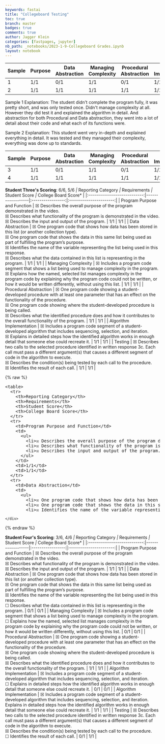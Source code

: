 ```yaml
---
keywords: fastai
title: "Collegeboard Testing"
toc: true
branch: master
badges: true
comments: true
author: Jagger Klein
categories: [fastpages, jupyter]
nb_path: _notebooks/2023-1-9-Collegeboard Grades.ipynb
layout: notebook
---
```


<!--
#################################################
### THIS FILE WAS AUTOGENERATED! DO NOT EDIT! ###
#################################################
# file to edit: _notebooks/2023-1-9-Collegeboard Grades.ipynb
-->

<div class="container" id="notebook-container">
        
<div class="cell border-box-sizing text_cell rendered"><div class="inner_cell">
<div class="text_cell_render border-box-sizing rendered_html">
<table>
<thead><tr>
<th>Sample</th>
<th>Purpose</th>
<th>Data Abstraction</th>
<th>Managing Complexity</th>
<th>Procedural Abstraction</th>
<th>Algorithm Implementation</th>
<th>Testing</th>
<th>Total Grade</th>
</tr>
</thead>
<tbody>
<tr>
<td>1</td>
<td>1/1</td>
<td>0/1</td>
<td>1/1</td>
<td>0/1</td>
<td>1/1</td>
<td>0/1</td>
<td>4/6</td>
</tr>
<tr>
<td>2</td>
<td>1/1</td>
<td>1/1</td>
<td>1/1</td>
<td>1/1</td>
<td>1/1</td>
<td>1/1</td>
<td>6/6</td>
</tr>
</tbody>
</table>

</div>
</div>
</div>
<div class="cell border-box-sizing text_cell rendered"><div class="inner_cell">
<div class="text_cell_render border-box-sizing rendered_html">
<p>Sample 1 Explanation: The student didn't complete the program fully, it was pretty short, and was only tested once. Didn't manage complexity at all. However they did test it and explained the algorithm in detail. And abstraction for both Procedural and Data abstraction, they went into a lot of detail about their code and what each of its functions were.</p>

</div>
</div>
</div>
<div class="cell border-box-sizing text_cell rendered"><div class="inner_cell">
<div class="text_cell_render border-box-sizing rendered_html">
<p>Sample 2 Explanation: This student went very in-depth and explained everything in detail. It was tested and they managed their complexity, everything was done up to standards.</p>

</div>
</div>
</div>
<div class="cell border-box-sizing text_cell rendered"><div class="inner_cell">
<div class="text_cell_render border-box-sizing rendered_html">
<table>
<thead><tr>
<th>Sample</th>
<th>Purpose</th>
<th>Data Abstraction</th>
<th>Managing Complexity</th>
<th>Procedural Abstraction</th>
<th>Algorithm Implementation</th>
<th>Testing</th>
<th>Total Grade</th>
</tr>
</thead>
<tbody>
<tr>
<td>3</td>
<td>1/1</td>
<td>0/1</td>
<td>1/1</td>
<td>0/1</td>
<td>1/1</td>
<td>0/1</td>
<td>4/6</td>
</tr>
<tr>
<td>4</td>
<td>1/1</td>
<td>1/1</td>
<td>1/1</td>
<td>1/1</td>
<td>1/1</td>
<td>1/1</td>
<td>6/6</td>
</tr>
</tbody>
</table>

</div>
</div>
</div>
<div class="cell border-box-sizing text_cell rendered"><div class="inner_cell">
<div class="text_cell_render border-box-sizing rendered_html">
<p><strong>Student Three's Scoring</strong>: 6/6, 5/6<em>
|    </em>Reporting Category<em>    | </em>Requirements<em> | </em>Student Score<em> | </em>College Board Score* |
|:----------------------------:|------------------|:-----------------:|:-----------------------:|
| Program Purpose and Function |  ☒ Describes the overall purpose of the program demonstrated in the video.<br>☒ Describes what functionality of the program is demonstrated in the video.<br>☒ Describes the input and output of the program.     |          1/1         |            1/1           |
|       Data Abstraction       |  ☒ One program code that shows how data has been stored in this list (or another collection type).<br> ☒ One program code that shows the data in this same list being used as part of fulfilling the program’s purpose.<br> ☒ Identifies the name of the variable representing the list being used in this response.<br> ☒ Describes what the data contained in this list is representing in the program.             |     1/1              |            1/1           |
|      Managing Complexity     |  ☒ Includes a program code segment that shows a list being used to manage complexity in the program.<br> ☒ Explains how the named, selected list manages complexity in the program code by explaining why the program code could not be written, or how it would be written differently, without using this list.                |       1/1            |            1/1           |
|    Procedural Abstraction    |  ☒ One program code showing a student-developed procedure with at least one parameter that has an effect on the functionality of the procedure.<br> ☒ One program code showing where the student-developed procedure is being called.<br> ☒ Describes what the identified procedure does and how it contributes to the overall functionality of the program.                |        1/1           |            1/1           |
|   Algorithm Implementation   |  ☒ Includes a program code segment of a student-developed algorithm that includes sequencing, selection, and iteration.<br> ☒ Explains in detailed steps how the identified algorithm works in enough detail that someone else could recreate it.                |        1/1           |            1/1           |
|            Testing           |  ☒ Describes two calls to the selected procedure identified in written response 3c. Each call must pass a different argument(s) that causes a different segment of code in the algorithm to execute.<br> ☒ Describes the condition(s) being tested by each call to the procedure.<br> ☒ Identifies the result of each call.              |           1/1        |            1/1           |</p>

</div>
</div>
</div>
    {% raw %}
    
<div class="cell border-box-sizing code_cell rendered">
<div class="input">

<div class="inner_cell">
    <div class="input_area">
<div class=" highlight hl-python"><pre><span></span><span class="o">&lt;</span><span class="n">table</span><span class="o">&gt;</span>
  <span class="o">&lt;</span><span class="n">tr</span><span class="o">&gt;</span>
    <span class="o">&lt;</span><span class="n">th</span><span class="o">&gt;</span><span class="n">Reporting</span> <span class="n">Category</span><span class="o">&lt;/</span><span class="n">th</span><span class="o">&gt;</span>
    <span class="o">&lt;</span><span class="n">th</span><span class="o">&gt;</span><span class="n">Requirements</span><span class="o">&lt;/</span><span class="n">th</span><span class="o">&gt;</span>
    <span class="o">&lt;</span><span class="n">th</span><span class="o">&gt;</span><span class="n">Student</span> <span class="n">Score</span><span class="o">&lt;/</span><span class="n">th</span><span class="o">&gt;</span>
    <span class="o">&lt;</span><span class="n">th</span><span class="o">&gt;</span><span class="n">College</span> <span class="n">Board</span> <span class="n">Score</span><span class="o">&lt;/</span><span class="n">th</span><span class="o">&gt;</span>
  <span class="o">&lt;/</span><span class="n">tr</span><span class="o">&gt;</span>
  <span class="o">&lt;</span><span class="n">tr</span><span class="o">&gt;</span>
    <span class="o">&lt;</span><span class="n">td</span><span class="o">&gt;</span><span class="n">Program</span> <span class="n">Purpose</span> <span class="ow">and</span> <span class="n">Function</span><span class="o">&lt;/</span><span class="n">td</span><span class="o">&gt;</span>
    <span class="o">&lt;</span><span class="n">td</span><span class="o">&gt;</span>
      <span class="o">&lt;</span><span class="n">ul</span><span class="o">&gt;</span>
        <span class="o">&lt;</span><span class="n">li</span><span class="o">&gt;</span><span class="err">☒</span> <span class="n">Describes</span> <span class="n">the</span> <span class="n">overall</span> <span class="n">purpose</span> <span class="n">of</span> <span class="n">the</span> <span class="n">program</span> <span class="n">demonstrated</span> <span class="ow">in</span> <span class="n">the</span> <span class="n">video</span><span class="o">.&lt;/</span><span class="n">li</span><span class="o">&gt;</span>
        <span class="o">&lt;</span><span class="n">li</span><span class="o">&gt;</span><span class="err">☒</span> <span class="n">Describes</span> <span class="n">what</span> <span class="n">functionality</span> <span class="n">of</span> <span class="n">the</span> <span class="n">program</span> <span class="ow">is</span> <span class="n">demonstrated</span> <span class="ow">in</span> <span class="n">the</span> <span class="n">video</span><span class="o">.&lt;/</span><span class="n">li</span><span class="o">&gt;</span>
        <span class="o">&lt;</span><span class="n">li</span><span class="o">&gt;</span><span class="err">☒</span> <span class="n">Describes</span> <span class="n">the</span> <span class="nb">input</span> <span class="ow">and</span> <span class="n">output</span> <span class="n">of</span> <span class="n">the</span> <span class="n">program</span><span class="o">.&lt;/</span><span class="n">li</span><span class="o">&gt;</span>
      <span class="o">&lt;/</span><span class="n">ul</span><span class="o">&gt;</span>
    <span class="o">&lt;/</span><span class="n">td</span><span class="o">&gt;</span>
    <span class="o">&lt;</span><span class="n">td</span><span class="o">&gt;</span><span class="mi">1</span><span class="o">/</span><span class="mi">1</span><span class="o">&lt;/</span><span class="n">td</span><span class="o">&gt;</span>
    <span class="o">&lt;</span><span class="n">td</span><span class="o">&gt;</span><span class="mi">1</span><span class="o">/</span><span class="mi">1</span><span class="o">&lt;/</span><span class="n">td</span><span class="o">&gt;</span>
  <span class="o">&lt;/</span><span class="n">tr</span><span class="o">&gt;</span>
  <span class="o">&lt;</span><span class="n">tr</span><span class="o">&gt;</span>
    <span class="o">&lt;</span><span class="n">td</span><span class="o">&gt;</span><span class="n">Data</span> <span class="n">Abstraction</span><span class="o">&lt;/</span><span class="n">td</span><span class="o">&gt;</span>
    <span class="o">&lt;</span><span class="n">td</span><span class="o">&gt;</span>
      <span class="o">&lt;</span><span class="n">ul</span><span class="o">&gt;</span>
        <span class="o">&lt;</span><span class="n">li</span><span class="o">&gt;</span><span class="err">☒</span> <span class="n">One</span> <span class="n">program</span> <span class="n">code</span> <span class="n">that</span> <span class="n">shows</span> <span class="n">how</span> <span class="n">data</span> <span class="n">has</span> <span class="n">been</span> <span class="n">stored</span> <span class="ow">in</span> <span class="n">this</span> <span class="nb">list</span> <span class="p">(</span><span class="ow">or</span> <span class="n">another</span> <span class="n">collection</span> <span class="nb">type</span><span class="p">)</span><span class="o">.&lt;/</span><span class="n">li</span><span class="o">&gt;</span>
        <span class="o">&lt;</span><span class="n">li</span><span class="o">&gt;</span><span class="err">☒</span> <span class="n">One</span> <span class="n">program</span> <span class="n">code</span> <span class="n">that</span> <span class="n">shows</span> <span class="n">the</span> <span class="n">data</span> <span class="ow">in</span> <span class="n">this</span> <span class="n">same</span> <span class="nb">list</span> <span class="n">being</span> <span class="n">used</span> <span class="k">as</span> <span class="n">part</span> <span class="n">of</span> <span class="n">fulfilling</span> <span class="n">the</span> <span class="n">program</span><span class="err">’</span><span class="n">s</span> <span class="n">purpose</span><span class="o">.&lt;/</span><span class="n">li</span><span class="o">&gt;</span>
        <span class="o">&lt;</span><span class="n">li</span><span class="o">&gt;</span><span class="err">☒</span> <span class="n">Identifies</span> <span class="n">the</span> <span class="n">name</span> <span class="n">of</span> <span class="n">the</span> <span class="n">variable</span> <span class="n">representing</span> <span class="n">the</span> <span class="nb">list</span> <span class="n">being</span> <span class="n">used</span> <span class="ow">in</span>
</pre></div>

    </div>
</div>
</div>

</div>
    {% endraw %}

<div class="cell border-box-sizing text_cell rendered"><div class="inner_cell">
<div class="text_cell_render border-box-sizing rendered_html">
<p><strong>Student Four's Scoring</strong>: 3/6, 4/6<em>
|    </em>Reporting Category<em>    | </em>Requirements<em> | </em>Student Score<em> | </em>College Board Score* |
|:----------------------------:|------------------|:-----------------:|:-----------------------:|
| Program Purpose and Function |  ☒ Describes the overall purpose of the program demonstrated in the video.<br>☒ Describes what functionality of the program is demonstrated in the video.<br>☒ Describes the input and output of the program.     |          1/1         |            1/1           |
|       Data Abstraction       |  ☒ One program code that shows how data has been stored in this list (or another collection type).<br> ☒ One program code that shows the data in this same list being used as part of fulfilling the program’s purpose.<br> ☒ Identifies the name of the variable representing the list being used in this response.<br> ☐ Describes what the data contained in this list is representing in the program.             |     0/1              |            0/1           |
|      Managing Complexity     |  ☒ Includes a program code segment that shows a list being used to manage complexity in the program.<br> ☐ Explains how the named, selected list manages complexity in the program code by explaining why the program code could not be written, or how it would be written differently, without using this list.                |       0/1            |            0/1           |
|    Procedural Abstraction    |  ☒ One program code showing a student-developed procedure with at least one parameter that has an effect on the functionality of the procedure.<br> ☒ One program code showing where the student-developed procedure is being called.<br> ☒ Describes what the identified procedure does and how it contributes to the overall functionality of the program.                |        1/1           |            1/1           |
|   Algorithm Implementation   |  ☒ Includes a program code segment of a student-developed algorithm that includes sequencing, selection, and iteration.<br> ☐ Explains in detailed steps how the identified algorithm works in enough detail that someone else could recreate it.                |        0/1           |            0/1           |
|   Algorithm Implementation   |  ☒ Includes a program code segment of a student-developed algorithm that includes sequencing, selection, and iteration.<br>  Explains in detailed steps how the identified algorithm works in enough detail that someone else could recreate it.                |        1/1           |            1/1           |
|            Testing           |  ☒ Describes two calls to the selected procedure identified in written response 3c. Each call must pass a different argument(s) that causes a different segment of code in the algorithm to execute.<br> ☒ Describes the condition(s) being tested by each call to the procedure.<br> ☐ Identifies the result of each call.              |           0/1        |            1/1           |</p>

</div>
</div>
</div>
</div>
 

